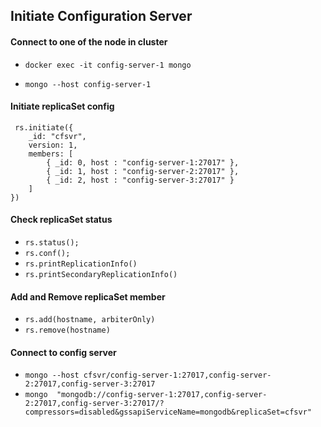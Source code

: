 ## **Initiate Configuration Server**

 #### Connect to one of the node in cluster

- `docker exec -it config-server-1 mongo`
  
- `mongo --host config-server-1`


#### Initiate replicaSet config

```
 rs.initiate({
    _id: "cfsvr",
    version: 1,
    members: [
        { _id: 0, host : "config-server-1:27017" },
        { _id: 1, host : "config-server-2:27017" },
        { _id: 2, host : "config-server-3:27017" }
    ]
})
```

#### Check replicaSet status

- `rs.status();`
- `rs.conf();`
- `rs.printReplicationInfo()`
- `rs.printSecondaryReplicationInfo()`

#### Add and Remove replicaSet member

- `rs.add(hostname, arbiterOnly)`
- `rs.remove(hostname)`

#### Connect to config server

- `mongo --host cfsvr/config-server-1:27017,config-server-2:27017,config-server-3:27017`
- `mongo  "mongodb://config-server-1:27017,config-server-2:27017,config-server-3:27017/?compressors=disabled&gssapiServiceName=mongodb&replicaSet=cfsvr"`
